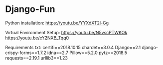 # Django-Fun

Python installation:
https://youtu.be/YYXdXT2l-Gg

Virtual Environment Setup:
https://youtu.be/N5vscPTWKOk
https://youtu.be/cY2NXB_Tqq0

Requirements txt:
certifi==2018.10.15
chardet==3.0.4
Django==2.1
django-crispy-forms==1.7.2
idna==2.7
Pillow==5.2.0
pytz==2018.5
requests==2.19.1
urllib3==1.23
